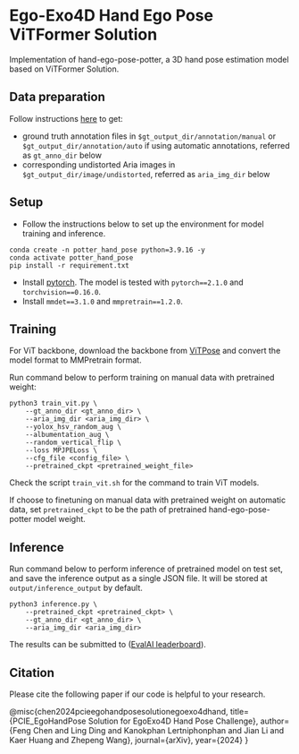 # Ego-Exo4D Hand Ego Pose ViTFormer Solution
Implementation of hand-ego-pose-potter, a 3D hand pose estimation model based on ViTFormer Solution.

## Data preparation
Follow instructions [here](https://github.com/EGO4D/ego-exo4d-egopose/tree/main/handpose/data_preparation) to get:
- ground truth annotation files in `$gt_output_dir/annotation/manual` or `$gt_output_dir/annotation/auto` if using automatic annotations,
referred as `gt_anno_dir` below
- corresponding undistorted Aria images in `$gt_output_dir/image/undistorted`, 
referred as `aria_img_dir` below

## Setup

- Follow the instructions below to set up the environment for model training and inference.
```
conda create -n potter_hand_pose python=3.9.16 -y
conda activate potter_hand_pose
pip install -r requirement.txt
```
- Install [pytorch](https://pytorch.org/get-started/previous-versions/). The model is tested with `pytorch==2.1.0` and `torchvision==0.16.0`.
- Install `mmdet==3.1.0` and `mmpretrain==1.2.0`.


## Training

For ViT backbone, download the backbone from [ViTPose](https://github.com/ViTAE-Transformer/ViTPose) and convert the model format to MMPretrain format. 

Run command below to perform training on manual data with pretrained weight:
```
python3 train_vit.py \
    --gt_anno_dir <gt_anno_dir> \
    --aria_img_dir <aria_img_dir> \
    --yolox_hsv_random_aug \
    --albumentation_aug \
    --random_vertical_flip \
    --loss MPJPELoss \
    --cfg_file <config_file> \
    --pretrained_ckpt <pretrained_weight_file>
```

Check the script `train_vit.sh` for the command to train ViT models. 

If choose to finetuning on manual data with pretrained weight on automatic data, set `pretrained_ckpt` to be the path of pretrained hand-ego-pose-potter model weight.


## Inference

Run command below to perform inference of pretrained model on test set, and save the inference output as a single JSON file. It will be stored at `output/inference_output` by default. 
```
python3 inference.py \
    --pretrained_ckpt <pretrained_ckpt> \
    --gt_anno_dir <gt_anno_dir> \
    --aria_img_dir <aria_img_dir>
```

The results can be submitted to ([EvalAI leaderboard](https://eval.ai/web/challenges/challenge-page/2249/overview)).

## Citation
Please cite the following paper if our code is helpful to your research.

@misc{chen2024pcieegohandposesolutionegoexo4dhand,
      title={PCIE_EgoHandPose Solution for EgoExo4D Hand Pose Challenge}, 
      author={Feng Chen and Ling Ding and Kanokphan Lertniphonphan and Jian Li and Kaer Huang and Zhepeng Wang},
      journal={arXiv},
      year={2024}
}
